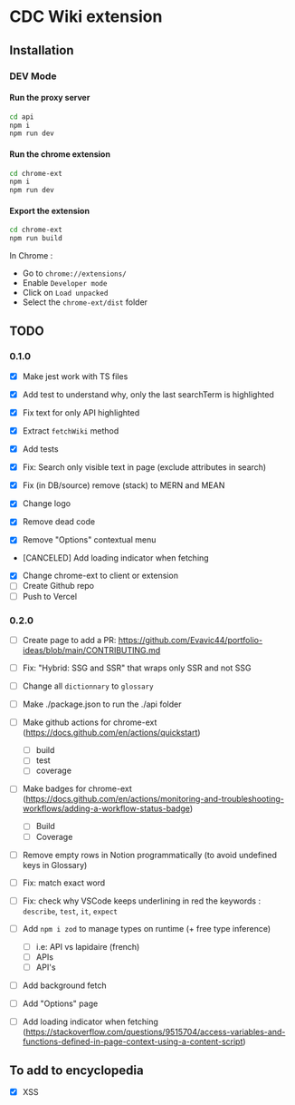 # CDC Wiki extension

## Installation

### DEV Mode

#### Run the proxy server

```bash
cd api
npm i
npm run dev
```

#### Run the chrome extension

```bash
cd chrome-ext
npm i
npm run dev
```

#### Export the extension

```bash
cd chrome-ext
npm run build
```

In Chrome :

- Go to `chrome://extensions/`
- Enable `Developer mode`
- Click on `Load unpacked`
- Select the `chrome-ext/dist` folder

## TODO

### 0.1.0

- [x] Make jest work with TS files
- [x] Add test to understand why, only the last searchTerm is highlighted
- [x] Fix text for only API highlighted
- [x] Extract `fetchWiki` method
- [x] Add tests
- [x] Fix: Search only visible text in page (exclude attributes in search)
- [x] Fix (in DB/source) remove (stack) to MERN and MEAN

- [x] Change logo
- [x] Remove dead code
- [x] Remove "Options" contextual menu
- [CANCELED] Add loading indicator when fetching

- [x] Change chrome-ext to client or extension
- [ ] Create Github repo
- [ ] Push to Vercel

### 0.2.0

- [ ] Create page to add a PR: https://github.com/Evavic44/portfolio-ideas/blob/main/CONTRIBUTING.md
- [ ] Fix: "Hybrid: SSG and SSR" that wraps only SSR and not SSG

- [ ] Change all `dictionnary` to `glossary`
- [ ] Make ./package.json to run the ./api folder
- [ ] Make github actions for chrome-ext (https://docs.github.com/en/actions/quickstart)
  - [ ] build
  - [ ] test
  - [ ] coverage
- [ ] Make badges for chrome-ext (https://docs.github.com/en/actions/monitoring-and-troubleshooting-workflows/adding-a-workflow-status-badge)
  - [ ] Build
  - [ ] Coverage
- [ ] Remove empty rows in Notion programmatically (to avoid undefined keys in Glossary)
- [ ] Fix: match exact word

- [ ] Fix: check why VSCode keeps underlining in red the keywords : `describe`, `test`, `it`, `expect`
- [ ] Add `npm i zod` to manage types on runtime (+ free type inference)

  - [ ] i.e: API vs lapidaire (french)
  - [ ] APIs
  - [ ] API's

- [ ] Add background fetch
- [ ] Add "Options" page
- [ ] Add loading indicator when fetching (https://stackoverflow.com/questions/9515704/access-variables-and-functions-defined-in-page-context-using-a-content-script)

## To add to encyclopedia

- [x] XSS
